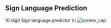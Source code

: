 ## Sign Language Prediction
10 digit Sign language predictor \n 
![screen_cap](https://drive.google.com/file/d/1eyfVIiqPaZcG_f0HtC6F3yf7HL0N38JP/view?usp=sharing)
